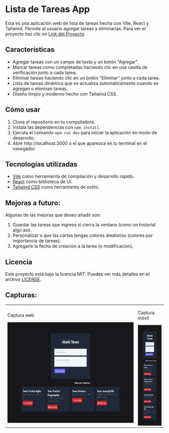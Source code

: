 # Lista de Tareas App 

Esta es una aplicación web de lista de tareas hecha con Vite, React y Tailwind. Permite al usuario agregar tareas y eliminarlas. Para ver el proyecto haz clic en [Link del Proyecto](https://tobsad.github.io/vite-react-tailwind-tasks/).

## Características

- Agregar tareas con un campo de texto y un botón "Agregar".
- Marcar tareas como completadas haciendo clic en una casilla de verificación junto a cada tarea.
- Eliminar tareas haciendo clic en un botón "Eliminar" junto a cada tarea.
- Lista de tareas dinámica que se actualiza automáticamente cuando se agregan o eliminan tareas.
- Diseño limpio y moderno hecho con Tailwind CSS.

## Cómo usar

1. Clona el repositorio en tu computadora.
2. Instala las dependencias con `npm install`.
3. Ejecuta el comando `npm run dev` para iniciar la aplicación en modo de desarrollo.
4. Abre http://localhost:3000 o el que aparezca en tu terminal en el navegador.

## Tecnologías utilizadas

- [Vite](https://vitejs.dev/) como herramienta de compilación y desarrollo rápido.
- [React](https://reactjs.org/) como biblioteca de UI.
- [Tailwind CSS](https://tailwindcss.com/) como herramienta de estilo.

## Mejoras a futuro:

Algunas de las mejoras que deseo añadir son:

1. Guardar las tareas que ingreso si cierra la ventana (como un historial algo asi).
2. Personalizar o que las cartas tengas colores aleatorios (colores por importancia de tareas).
3. Agregarle la fecha de creacion a la tarea (o modificacion). 

## Licencia

Este proyecto está bajo la licencia MIT. Puedes ver más detalles en el archivo [LICENSE](LICENSE).

## Capturas: 

<table>
  <tr>
    <td><p>Captura web</p>
    <img height='320px' src="/screenshot.png">
    </td>
    <td><p>Captura móvil</p>
    <img height='320px' src="/mb_screenshot.png">
    </td>
  </tr>
</table>